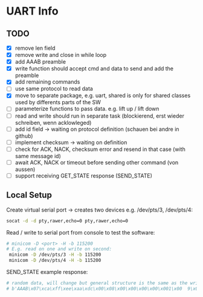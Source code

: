 # UART Info

## TODO

- [x] remove len field
- [x] remove write and close in while loop
- [x] add AAAB preamble
- [x] write function should accept cmd and data to send and add the preamble
- [x] add remaining commands
- [ ] use same protocol to read data
- [x] move to separate package, e.g. uart, shared is only for shared classes used by differents parts of the SW
- [ ] parameterize functions to pass data. e.g. lift up / lift down
- [ ] read and write should run in separate task (blockierend, erst wieder schreiben, wenn acklowleged)
- [ ] add id field -> waiting on protocol definition (schauen bei andre in github)
- [ ] implement checksum -> waiting on definition
- [ ] check for ACK, NACK, checksum error and resend in that case (with same message id)
- [ ] await ACK, NACK or timeout before sending other command (von aussen)
- [ ] support receiving GET_STATE response (SEND_STATE) 

## Local Setup

Create virtual serial port -> creates two devices e.g. /dev/pts/3, /dev/pts/4:

```bash
socat -d -d pty,rawer,echo=0 pty,rawer,echo=0
```

Read / write to serial port from console to test the software:

```bash
# minicom -D <port> -H -b 115200
# E.g. read on one and write on second:
 minicom -D /dev/pts/3 -H -b 115200
 minicom -D /dev/pts/4 -H -b 115200
```

SEND_STATE example response:

```bash
# random data, will change but general structure is the same as the write commands#
# b'AAAB\x07\xca\xff\xee\xaa\xdc\x00\x08\x00\x00\x00\x00\x001\x00  9\x0c'
```
